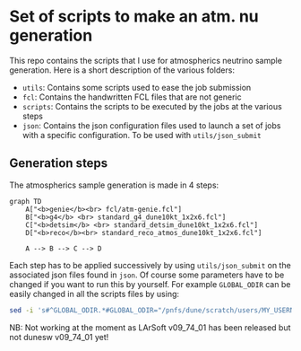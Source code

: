 # Set of scripts to make an atm. nu generation

This repo contains the scripts that I use for atmospherics neutrino sample generation. Here is a short description of the various folders:

- `utils`: Contains some scripts used to ease the job submission
- `fcl`: Contains the handwritten FCL files that are not generic
- `scripts`: Contains the scripts to be executed by the jobs at the various steps
- `json`: Contains the json configuration files used to launch a set of jobs with a specific configuration. To be used with `utils/json_submit`

## Generation steps

The atmospherics sample generation is made in 4 steps:

```mermaid
graph TD
    A["<b>genie</b><br> fcl/atm-genie.fcl"]
    B["<b>g4</b> <br> standard_g4_dune10kt_1x2x6.fcl"]
    C["<b>detsim</b> <br> standard_detsim_dune10kt_1x2x6.fcl"]
    D["<b>reco</b><br> standard_reco_atmos_dune10kt_1x2x6.fcl"]

    A --> B --> C --> D
```

Each step has to be applied successively by using `utils/json_submit` on the associated json files found in `json`.
Of course some parameters have to be changed if you want to run this by yourself. For example `GLOBAL_ODIR` can be easily changed in all the scripts files by using:
```bash
sed -i 's#^GLOBAL_ODIR.*#GLOBAL_ODIR="/pnfs/dune/scratch/users/MY_USERNAME/MY_SAMPLE_NAME/"#g' scripts/*.sh
```

NB: Not working at the moment as LArSoft v09_74_01 has been released but not dunesw v09_74_01 yet!